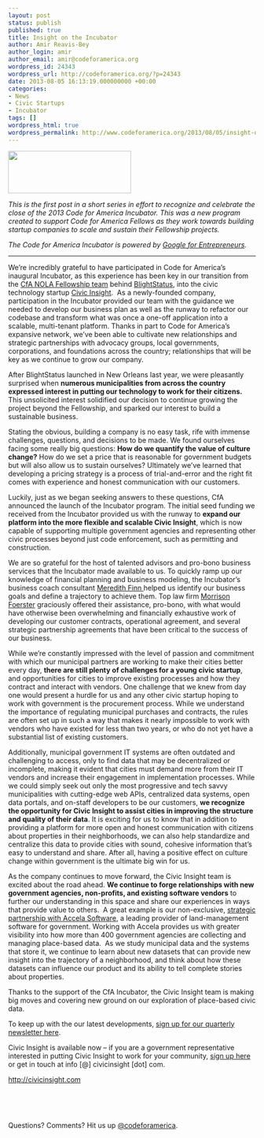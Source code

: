 ```yaml
---
layout: post
status: publish
published: true
title: Insight on the Incubator
author: Amir Reavis-Bey
author_login: amir
author_email: amir@codeforamerica.org
wordpress_id: 24343
wordpress_url: http://codeforamerica.org/?p=24343
date: 2013-08-05 16:13:19.000000000 +00:00
categories:
- News
- Civic Startups
- Incubator
tags: []
wordpress_html: true
wordpress_permalink: http://www.codeforamerica.org/2013/08/05/insight-on-the-incubator/
---
```


<p><img alt="" class="alignleft size-full wp-image-24363" height="86" src="http://codeforamerica.org/wp-content/uploads/2013/06/CivicInsight1.jpg" title="CivicInsight" width="250"/></p>
<p><em>This is the first post in a short series in effort to recognize and celebrate the close of the 2013 Code for America Incubator. This was a new program created to support Code for America Fellows as they work towards building startup companies to scale and sustain their Fellowship projects. </em></p>
<p><em>The Code for America Incubator is powered by <a href="http://www.google.com/entrepreneurs" target="_blank">Google for Entrepreneurs</a>.</em></p>
<hr/>
<p>We’re incredibly grateful to have participated in Code for America’s inaugural Incubator, as this experience has been key in our transition from the <a href="http://codeforamerica.org/2012-partners/nola/">CfA NOLA Fellowship team</a> behind <a href="http://blightstatus.nola.gov">BlightStatus</a>, into the civic technology startup <a href="http://www.civicinsight.com">Civic Insight</a>.  As a newly-founded company, participation in the Incubator provided our team with the guidance we needed to develop our business plan as well as the runway to refactor our codebase and transform what was once a one-off application into a scalable, multi-tenant platform. Thanks in part to Code for America’s expansive network, we’ve been able to cultivate new relationships and strategic partnerships with advocacy groups, local governments, corporations, and foundations across the country; relationships that will be key as we continue to grow our company.</p>
<p>After BlightStatus launched in New Orleans last year, we were pleasantly surprised when <strong>numerous municipalities from across the country expressed interest in putting our technology to work for their citizens.</strong> This unsolicited interest solidified our decision to continue growing the project beyond the Fellowship, and sparked our interest to build a sustainable business.</p>
<p>Stating the obvious, building a company is no easy task, rife with immense challenges, questions, and decisions to be made. We found ourselves facing some really big questions: <strong>How do we quantify the value of culture change?</strong> How do we set a price that is reasonable for government budgets but will also allow us to sustain ourselves? Ultimately we’ve learned that developing a pricing strategy is a process of trial-and-error and the right fit comes with experience and honest communication with our customers.</p>
<p>Luckily, just as we began seeking answers to these questions, CfA announced the launch of the Incubator program. The initial seed funding we received from the Incubator provided us with the runway to <strong>expand our platform into the more flexible and scalable Civic Insight</strong>, which is now capable of supporting multiple government agencies and representing other civic processes beyond just code enforcement, such as permitting and construction.</p>
<p>We are so grateful for the host of talented advisors and pro-bono business services that the Incubator made available to us. To quickly ramp up our knowledge of financial planning and business modeling, the Incubator’s business coach consultant <a href="www.linkedin.com/in/meredithfinn1/">Meredith Finn </a>helped us identify our business goals and define a trajectory to achieve them. Top law firm <a href="http://www.mofo.com/">Morrison Foerster</a> graciously offered their assistance, pro-bono, with what would have otherwise been overwhelming and financially exhaustive work of developing our customer contracts, operational agreement, and several strategic partnership agreements that have been critical to the success of our business.</p>
<p dir="ltr">While we’re constantly impressed with the level of passion and commitment with which our municipal partners are working to make their cities better every day, <strong>there are still plenty of challenges for a young civic startup</strong>, and opportunities for cities to improve existing processes and how they contract and interact with vendors. One challenge that we knew from day one would present a hurdle for us and any other civic startup hoping to work with government is the procurement process. While we understand the importance of regulating municipal purchases and contracts, the rules are often set up in such a way that makes it nearly impossible to work with vendors who have existed for less than two years, or who do not yet have a substantial list of existing customers.</p>
<p dir="ltr">Additionally, municipal government IT systems are often outdated and challenging to access, only to find data that may be decentralized or incomplete, making it evident that cities must demand more from their IT vendors and increase their engagement in implementation processes. While we could simply seek out only the most progressive and tech savvy municipalities with cutting-edge web APIs, centralized data systems, open data portals, and on-staff developers to be our customers, <strong>we recognize the opportunity for Civic Insight to assist cities in improving the structure and quality of their data</strong>. It is exciting for us to know that in addition to providing a platform for more open and honest communication with citizens about properties in their neighborhoods, we can also help standardize and centralize this data to provide cities with sound, cohesive information that’s easy to understand and share. After all, having a positive effect on culture change within government is the ultimate big win for us.</p>
<p dir="ltr">As the company continues to move forward, the Civic Insight team is excited about the road ahead. <strong>We continue to forge relationships with new government agencies, non-profits, and existing software vendors</strong> to further our understanding in this space and share our experiences in ways that provide value to others.  A great example is our non-exclusive, <a href="http://online.wsj.com/article/PR-CO-20130423-908283.html?mod=googlenews_wsj">strategic partnership with Accela Software</a>, a leading provider of land-management software for government. Working with Accela provides us with greater visibility into how more than 400 government agencies are collecting and managing place-based data.  As we study municipal data and the systems that store it, we continue to learn about new datasets that can provide new insight into the trajectory of a neighborhood, and think about how these datasets can influence our product and its ability to tell complete stories about properties.</p>
<p dir="ltr">Thanks to the support of the CfA Incubator, the Civic Insight team is making big moves and covering new ground on our exploration of place-based civic data.</p>
<p>To keep up with the our latest developments, <a href="http://civicinsight.com/#interested">sign up for our quarterly newsletter here</a>.</p>
<p dir="ltr">Civic Insight is available now – if you are a government representative interested in putting Civic Insight to work for your community, <a href="http://civicinsight.com/#interested">sign up here</a> or get in touch at info [@] civicinsight [dot] com.</p>
<p><a href="http://civicinsight.com" target="_blank">http://civicinsight.com</a></p>
<p> </p>
<p> </p>
<p>Questions? Comments? Hit us up <a href="http://twitter.com/codeforamerica">@codeforamerica</a>.</p>
